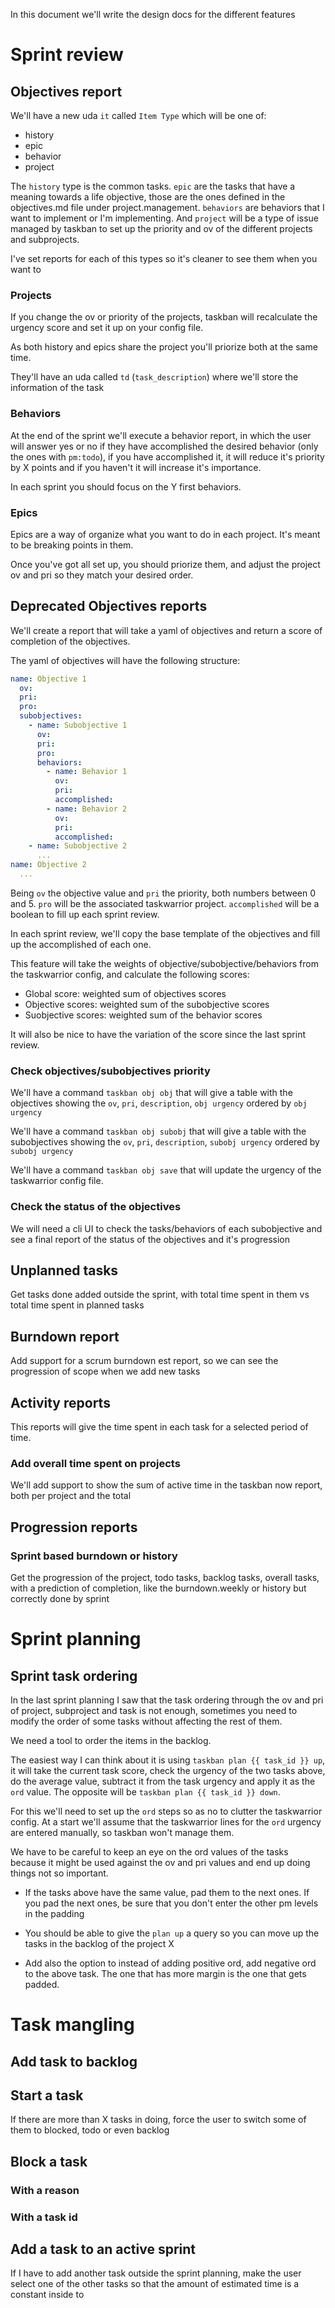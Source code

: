 In this document we'll write the design docs for the different features

# Sprint review

## Objectives report

We'll have a new uda `it` called `Item Type` which will be one of:
* history
* epic
* behavior
* project

The `history` type is the common tasks. `epic` are the tasks that have a meaning
towards a life objective, those are the ones defined in the objectives.md file
under project.management. `behaviors` are behaviors that I want to implement or
I'm implementing. And `project` will be a type of issue managed by taskban to
set up the priority and ov of the different projects and subprojects.

I've set reports for each of this types so it's cleaner to see them when you
want to

### Projects

If you change the ov or priority of the projects, taskban will recalculate the
urgency score and set it up on your config file.

As both history and epics share the project you'll priorize both at the same
time.

They'll have an uda called `td` (`task_description`) where we'll store the
information of the task

### Behaviors

At the end of the sprint we'll execute a behavior report, in which the user will
answer yes or no if they have accomplished the desired behavior (only the ones
with `pm:todo`), if you have accomplished it, it will reduce it's priority by
X points and if you haven't it will increase it's importance.

In each sprint you should focus on the Y first behaviors.

### Epics

Epics are a way of organize what you want to do in each project. It's meant to
be breaking points in them.

Once you've got all set up, you should priorize them, and adjust the project ov
and pri so they match your desired order.

## Deprecated Objectives reports

We'll create a report that will take a yaml of objectives and return a score of
completion of the objectives.

The yaml of objectives will have the following structure:

```yaml
name: Objective 1
  ov:
  pri:
  pro:
  subobjectives:
    - name: Subobjective 1
      ov:
      pri:
      pro:
      behaviors:
        - name: Behavior 1
          ov:
          pri:
          accomplished:
        - name: Behavior 2
          ov:
          pri:
          accomplished:
    - name: Subobjective 2
      ...
name: Objective 2
  ...
```

Being `ov` the objective value and `pri` the priority, both numbers between
0 and 5. `pro` will be the associated taskwarrior project. `accomplished` will
be a boolean to fill up each sprint review.

In each sprint review, we'll copy the base template of the objectives and fill
up the accomplished of each one.

This feature will take the weights of objective/subobjective/behaviors from
the taskwarrior config, and calculate the following scores:

* Global score: weighted sum of objectives scores
* Objective scores: weighted sum of the subobjective scores
* Suobjective scores: weighted sum of the behavior scores

It will also be nice to have the variation of the score since the last sprint
review.

### Check objectives/subobjectives priority

We'll have a command `taskban obj obj` that will give a table with the
objectives showing the `ov`, `pri`, `description`, `obj urgency` ordered by `obj
urgency`

We'll have a command `taskban obj subobj` that will give a table with the
subobjectives showing the `ov`, `pri`, `description`, `subobj urgency` ordered
by `subobj urgency`

We'll have a command `taskban obj save` that will update the urgency of the
taskwarrior config file.

### Check the status of the objectives

We will need a cli UI to check the tasks/behaviors of each subobjective and see
a final report of the status of the objectives and it's progression

## Unplanned tasks

Get tasks done added outside the sprint, with total time spent in them vs total time
spent in planned tasks

## Burndown report

Add support for a scrum burndown est report, so we can see the progression of
scope when we add new tasks

## Activity reports

This reports will give the time spent in each task for a selected period of
time.

### Add overall time spent on projects

We'll add support to show the sum of active time in the taskban now report, both
per project and the total

## Progression reports

### Sprint based burndown or history
Get the progression of the project, todo tasks, backlog tasks, overall tasks,
with a prediction of completion, like the burndown.weekly or history but
correctly done by sprint

# Sprint planning

## Sprint task ordering

In the last sprint planning I saw that the task ordering through the ov and pri of
project, subproject and task is not enough, sometimes you need to modify the
order of some tasks without affecting the rest of them.

We need a tool to order the items in the backlog.

The easiest way I can think about it is using `taskban plan {{ task_id }} up`,
it will take the current task score, check the urgency of the two tasks above,
do the average value, subtract it from the task urgency and apply it as the
`ord` value. The opposite will be `taskban plan {{ task_id }} down`.

For this we'll need to set up the `ord` steps so as no to clutter the
taskwarrior config. At a start we'll assume that the taskwarrior lines for the
`ord` urgency are entered manually, so taskban won't manage them.

We have to be careful to keep an eye on the ord values of the tasks because it
might be used against the ov and pri values and end up doing things not so
important.

* If the tasks above have the same value, pad them to the next ones. If you pad
  the next ones, be sure that you don't enter the other pm levels in the padding

* You should be able to give the `plan up` a query so you can move up the tasks
  in the backlog of the project X

* Add also the option to instead of adding positive ord, add negative ord to the
  above task. The one that has more margin is the one that gets padded.

# Task mangling

## Add task to backlog

## Start a task

If there are more than X tasks in doing, force the user to switch some of them
to blocked, todo or even backlog

## Block a task

### With a reason
### With a task id

## Add a task to an active sprint

If I have to add another task outside the sprint planning, make the user select
one of the other tasks so that the amount of estimated time is a constant
inside to
